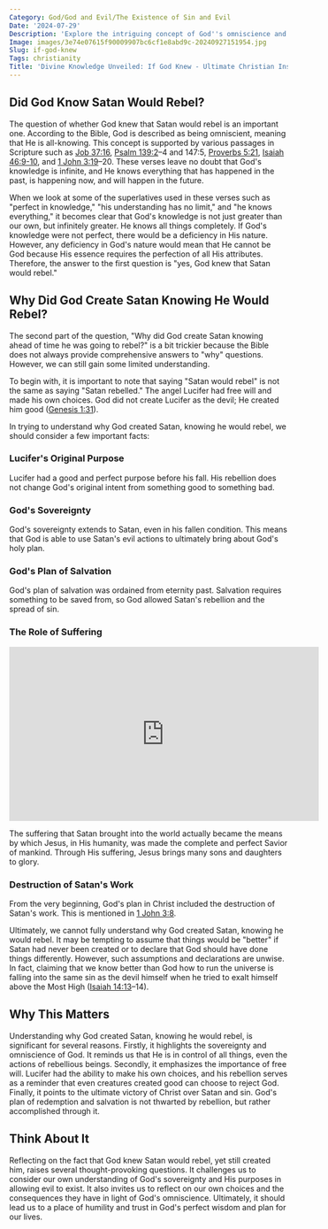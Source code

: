 ```yaml
---
Category: God/God and Evil/The Existence of Sin and Evil
Date: '2024-07-29'
Description: 'Explore the intriguing concept of God''s omniscience and its implications on fate, free will, and the nature of existence. Delve into the age-old question: If God knew everything, what does that mean for human choices and the course of history?'
Image: images/3e74e07615f90009907bc6cf1e8abd9c-20240927151954.jpg
Slug: if-god-knew
Tags: christianity
Title: 'Divine Knowledge Unveiled: If God Knew - Ultimate Christian Insights'
---
```


## Did God Know Satan Would Rebel?

The question of whether God knew that Satan would rebel is an important one. According to the Bible, God is described as being omniscient, meaning that He is all-knowing. This concept is supported by various passages in Scripture such as [Job 37:16](https://www.bibleref.com/Job/37/Job-37-16.html), [Psalm 139:2](https://www.bibleref.com/Psalm/139/Psalm-139-2.html)–4 and 147:5, [Proverbs 5:21](https://www.bibleref.com/Proverbs/5/Proverbs-5-21.html), [Isaiah 46:9-10](https://www.bibleref.com/Isaiah/46/Isaiah-46-9.html), and [1 John 3:19](https://www.bibleref.com/1-John/3/1-John-3-19.html)–20. These verses leave no doubt that God's knowledge is infinite, and He knows everything that has happened in the past, is happening now, and will happen in the future.

When we look at some of the superlatives used in these verses such as "perfect in knowledge," "his understanding has no limit," and "he knows everything," it becomes clear that God's knowledge is not just greater than our own, but infinitely greater. He knows all things completely. If God's knowledge were not perfect, there would be a deficiency in His nature. However, any deficiency in God's nature would mean that He cannot be God because His essence requires the perfection of all His attributes. Therefore, the answer to the first question is "yes, God knew that Satan would rebel."

## Why Did God Create Satan Knowing He Would Rebel?

The second part of the question, "Why did God create Satan knowing ahead of time he was going to rebel?" is a bit trickier because the Bible does not always provide comprehensive answers to "why" questions. However, we can still gain some limited understanding.

To begin with, it is important to note that saying "Satan would rebel" is not the same as saying "Satan rebelled." The angel Lucifer had free will and made his own choices. God did not create Lucifer as the devil; He created him good ([Genesis 1:31](https://www.bibleref.com/Genesis/1/Genesis-1-31.html)).

In trying to understand why God created Satan, knowing he would rebel, we should consider a few important facts:

### Lucifer's Original Purpose

Lucifer had a good and perfect purpose before his fall. His rebellion does not change God's original intent from something good to something bad.

### God's Sovereignty

God's sovereignty extends to Satan, even in his fallen condition. This means that God is able to use Satan's evil actions to ultimately bring about God's holy plan.

### God's Plan of Salvation

God's plan of salvation was ordained from eternity past. Salvation requires something to be saved from, so God allowed Satan's rebellion and the spread of sin.

### The Role of Suffering


<iframe width="560" height="315" src="https://www.youtube.com/embed/gaS59ddVkao" frameborder="0" allow="autoplay; encrypted-media" allowfullscreen></iframe>


The suffering that Satan brought into the world actually became the means by which Jesus, in His humanity, was made the complete and perfect Savior of mankind. Through His suffering, Jesus brings many sons and daughters to glory.

### Destruction of Satan's Work

From the very beginning, God's plan in Christ included the destruction of Satan's work. This is mentioned in [1 John 3:8](https://www.bibleref.com/1-John/3/1-John-3-8.html).

Ultimately, we cannot fully understand why God created Satan, knowing he would rebel. It may be tempting to assume that things would be "better" if Satan had never been created or to declare that God should have done things differently. However, such assumptions and declarations are unwise. In fact, claiming that we know better than God how to run the universe is falling into the same sin as the devil himself when he tried to exalt himself above the Most High ([Isaiah 14:13](https://www.bibleref.com/Isaiah/14/Isaiah-14-13.html)–14).

## Why This Matters

Understanding why God created Satan, knowing he would rebel, is significant for several reasons. Firstly, it highlights the sovereignty and omniscience of God. It reminds us that He is in control of all things, even the actions of rebellious beings. Secondly, it emphasizes the importance of free will. Lucifer had the ability to make his own choices, and his rebellion serves as a reminder that even creatures created good can choose to reject God. Finally, it points to the ultimate victory of Christ over Satan and sin. God's plan of redemption and salvation is not thwarted by rebellion, but rather accomplished through it.

## Think About It

Reflecting on the fact that God knew Satan would rebel, yet still created him, raises several thought-provoking questions. It challenges us to consider our own understanding of God's sovereignty and His purposes in allowing evil to exist. It also invites us to reflect on our own choices and the consequences they have in light of God's omniscience. Ultimately, it should lead us to a place of humility and trust in God's perfect wisdom and plan for our lives.